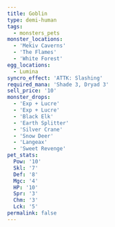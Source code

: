 ```yaml
---
title: Goblin
type: demi-human
tags:
  - monsters_pets
monster_locations:
  - 'Mekiv Caverns'
  - 'The Flames'
  - 'White Forest'
egg_locations:
  - Lumina
syncro_effect: 'ATTK: Slashing'
required_mana: 'Shade 3, Dryad 3'
sell_price: '10'
monster_drops:
  - 'Exp + Lucre'
  - 'Exp + Lucre'
  - 'Black Elk'
  - 'Earth Splitter'
  - 'Silver Crane'
  - 'Snow Deer'
  - 'Langeax'
  - 'Sweet Revenge'
pet_stats:
  Pow: '10'
  Skl: '7'
  Def: '8'
  Mgc: '4'
  HP: '10'
  Spr: '3'
  Chm: '3'
  Lck: '5'
permalink: false
---
```

